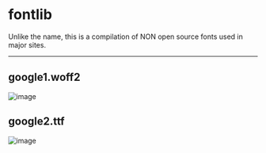 # fontlib
Unlike the name, this is a compilation of NON open source fonts used in major sites.

<hr>

## google1.woff2
![image](https://github.com/user-attachments/assets/988d7c46-df31-4ae2-8854-528aa7e49f3f)

## google2.ttf
![image](https://github.com/user-attachments/assets/03028e25-6f56-433b-9493-496a2c3c9f6a)
